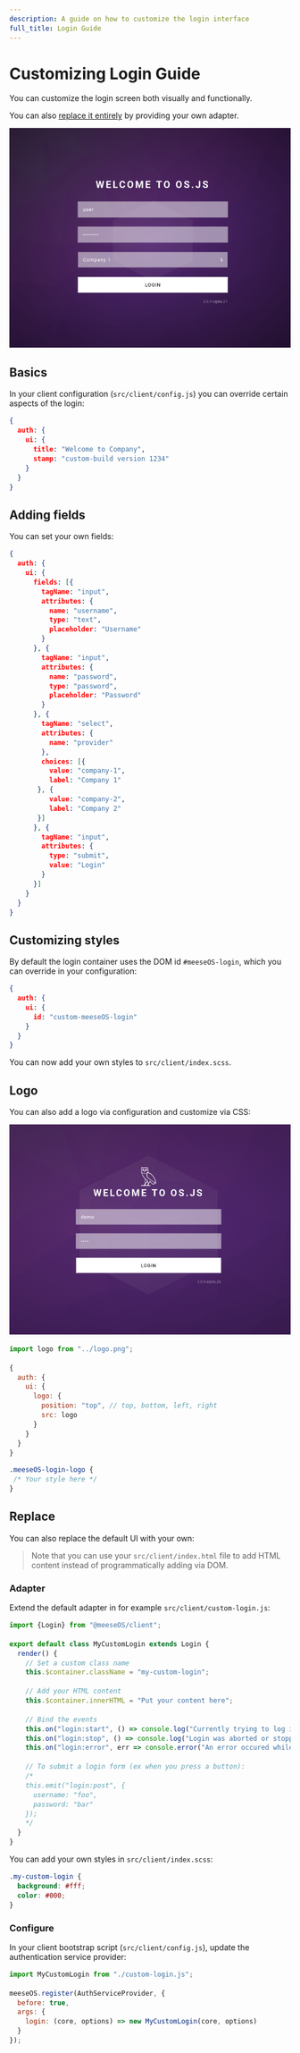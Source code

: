 ```yaml
---
description: A guide on how to customize the login interface
full_title: Login Guide
---
```


# Customizing Login Guide

You can customize the login screen both visually and functionally.

You can also [replace it entirely](#replace) by providing your own adapter.

![Login Screen Example](example.png)

## Basics

In your client configuration (`src/client/config.js`) you can override certain aspects of the login:

```json
{
  auth: {
    ui: {
      title: "Welcome to Company",
      stamp: "custom-build version 1234"
    }
  }
}
```

## Adding fields

You can set your own fields:

```json
{
  auth: {
    ui: {
      fields: [{
        tagName: "input",
        attributes: {
          name: "username",
          type: "text",
          placeholder: "Username"
        }
      }, {
        tagName: "input",
        attributes: {
          name: "password",
          type: "password",
          placeholder: "Password"
        }
      }, {
        tagName: "select",
        attributes: {
          name: "provider"
        },
        choices: [{
          value: "company-1",
          label: "Company 1"
       }, {
          value: "company-2",
          label: "Company 2"
       }]
      }, {
        tagName: "input",
        attributes: {
          type: "submit",
          value: "Login"
        }
      }]
    }
  }
}
```

## Customizing styles

By default the login container uses the DOM id `#meeseOS-login`, which you can override in your configuration:

```json
{
  auth: {
    ui: {
      id: "custom-meeseOS-login"
    }
  }
}
```

You can now add your own styles to `src/client/index.scss`.

## Logo

You can also add a logo via configuration and customize via CSS:

![Login Logo Example](example2.png)

```javascript
import logo from "../logo.png";

{
  auth: {
    ui: {
      logo: {
        position: "top", // top, bottom, left, right
        src: logo
      }
    }
  }
}
```

```css
.meeseOS-login-logo {
 /* Your style here */
}
```

## Replace

You can also replace the default UI with your own:

> Note that you can use your `src/client/index.html` file to add HTML content instead of programmatically adding via DOM.

### Adapter

Extend the default adapter in for example `src/client/custom-login.js`:

```javascript
import {Login} from "@meeseOS/client";

export default class MyCustomLogin extends Login {
  render() {
    // Set a custom class name
    this.$container.className = "my-custom-login";

    // Add your HTML content
    this.$container.innerHTML = "Put your content here";

    // Bind the events
    this.on("login:start", () => console.log("Currently trying to log in..."));
    this.on("login:stop", () => console.log("Login was aborted or stopped"));
    this.on("login:error", err => console.error("An error occured while logging in", err));

    // To submit a login form (ex when you press a button):
    /*
    this.emit("login:post", {
      username: "foo",
      password: "bar"
    });
    */
  }
}
```


You can add your own styles in `src/client/index.scss`:

```css
.my-custom-login {
  background: #fff;
  color: #000;
}
```


### Configure

In your client bootstrap script (`src/client/config.js`), update the authentication service provider:

```javascript
import MyCustomLogin from "./custom-login.js";

meeseOS.register(AuthServiceProvider, {
  before: true,
  args: {
    login: (core, options) => new MyCustomLogin(core, options)
  }
});
```

